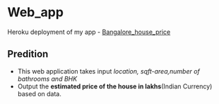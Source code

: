 # Web_app
Heroku deployment of my app - [Bangalore_house_price](@https://bangalore-house-price.herokuapp.com/)

## Predition 
- This web application takes input *location, sqft-area,number of bathrooms and BHK*
- Output the **estimated price of the house in lakhs**(Indian Currency) based on data.
